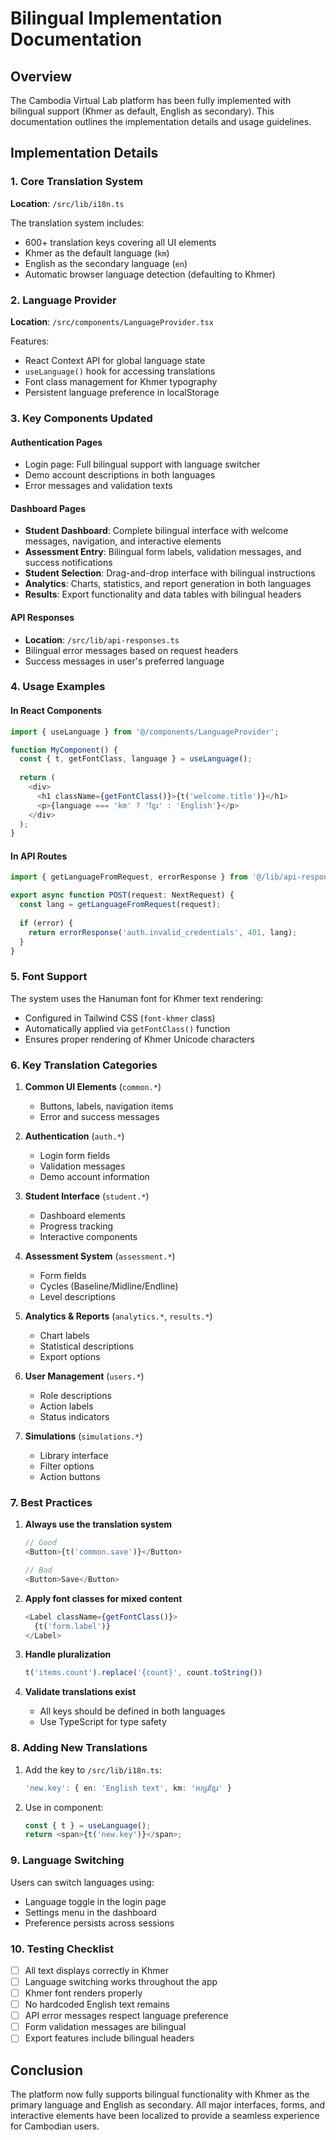 # Bilingual Implementation Documentation

## Overview

The Cambodia Virtual Lab platform has been fully implemented with bilingual support (Khmer as default, English as secondary). This documentation outlines the implementation details and usage guidelines.

## Implementation Details

### 1. Core Translation System

**Location**: `/src/lib/i18n.ts`

The translation system includes:
- 600+ translation keys covering all UI elements
- Khmer as the default language (`km`)
- English as the secondary language (`en`)
- Automatic browser language detection (defaulting to Khmer)

### 2. Language Provider

**Location**: `/src/components/LanguageProvider.tsx`

Features:
- React Context API for global language state
- `useLanguage()` hook for accessing translations
- Font class management for Khmer typography
- Persistent language preference in localStorage

### 3. Key Components Updated

#### Authentication Pages
- Login page: Full bilingual support with language switcher
- Demo account descriptions in both languages
- Error messages and validation texts

#### Dashboard Pages
- **Student Dashboard**: Complete bilingual interface with welcome messages, navigation, and interactive elements
- **Assessment Entry**: Bilingual form labels, validation messages, and success notifications
- **Student Selection**: Drag-and-drop interface with bilingual instructions
- **Analytics**: Charts, statistics, and report generation in both languages
- **Results**: Export functionality and data tables with bilingual headers

#### API Responses
- **Location**: `/src/lib/api-responses.ts`
- Bilingual error messages based on request headers
- Success messages in user's preferred language

### 4. Usage Examples

#### In React Components

```typescript
import { useLanguage } from '@/components/LanguageProvider';

function MyComponent() {
  const { t, getFontClass, language } = useLanguage();
  
  return (
    <div>
      <h1 className={getFontClass()}>{t('welcome.title')}</h1>
      <p>{language === 'km' ? 'ខ្មែរ' : 'English'}</p>
    </div>
  );
}
```

#### In API Routes

```typescript
import { getLanguageFromRequest, errorResponse } from '@/lib/api-responses';

export async function POST(request: NextRequest) {
  const lang = getLanguageFromRequest(request);
  
  if (error) {
    return errorResponse('auth.invalid_credentials', 401, lang);
  }
}
```

### 5. Font Support

The system uses the Hanuman font for Khmer text rendering:
- Configured in Tailwind CSS (`font-khmer` class)
- Automatically applied via `getFontClass()` function
- Ensures proper rendering of Khmer Unicode characters

### 6. Key Translation Categories

1. **Common UI Elements** (`common.*`)
   - Buttons, labels, navigation items
   - Error and success messages

2. **Authentication** (`auth.*`)
   - Login form fields
   - Validation messages
   - Demo account information

3. **Student Interface** (`student.*`)
   - Dashboard elements
   - Progress tracking
   - Interactive components

4. **Assessment System** (`assessment.*`)
   - Form fields
   - Cycles (Baseline/Midline/Endline)
   - Level descriptions

5. **Analytics & Reports** (`analytics.*`, `results.*`)
   - Chart labels
   - Statistical descriptions
   - Export options

6. **User Management** (`users.*`)
   - Role descriptions
   - Action labels
   - Status indicators

7. **Simulations** (`simulations.*`)
   - Library interface
   - Filter options
   - Action buttons

### 7. Best Practices

1. **Always use the translation system**
   ```typescript
   // Good
   <Button>{t('common.save')}</Button>
   
   // Bad
   <Button>Save</Button>
   ```

2. **Apply font classes for mixed content**
   ```typescript
   <Label className={getFontClass()}>
     {t('form.label')}
   </Label>
   ```

3. **Handle pluralization**
   ```typescript
   t('items.count').replace('{count}', count.toString())
   ```

4. **Validate translations exist**
   - All keys should be defined in both languages
   - Use TypeScript for type safety

### 8. Adding New Translations

1. Add the key to `/src/lib/i18n.ts`:
   ```typescript
   'new.key': { en: 'English text', km: 'អក្សរខ្មែរ' }
   ```

2. Use in component:
   ```typescript
   const { t } = useLanguage();
   return <span>{t('new.key')}</span>;
   ```

### 9. Language Switching

Users can switch languages using:
- Language toggle in the login page
- Settings menu in the dashboard
- Preference persists across sessions

### 10. Testing Checklist

- [ ] All text displays correctly in Khmer
- [ ] Language switching works throughout the app
- [ ] Khmer font renders properly
- [ ] No hardcoded English text remains
- [ ] API error messages respect language preference
- [ ] Form validation messages are bilingual
- [ ] Export features include bilingual headers

## Conclusion

The platform now fully supports bilingual functionality with Khmer as the primary language and English as secondary. All major interfaces, forms, and interactive elements have been localized to provide a seamless experience for Cambodian users.